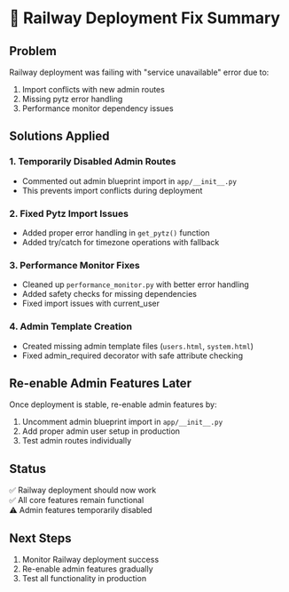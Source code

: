 # 🚀 Railway Deployment Fix Summary

## Problem
Railway deployment was failing with "service unavailable" error due to:
1. Import conflicts with new admin routes
2. Missing pytz error handling 
3. Performance monitor dependency issues

## Solutions Applied

### 1. Temporarily Disabled Admin Routes
- Commented out admin blueprint import in `app/__init__.py`
- This prevents import conflicts during deployment

### 2. Fixed Pytz Import Issues
- Added proper error handling in `get_pytz()` function
- Added try/catch for timezone operations with fallback

### 3. Performance Monitor Fixes
- Cleaned up `performance_monitor.py` with better error handling
- Added safety checks for missing dependencies
- Fixed import issues with current_user

### 4. Admin Template Creation
- Created missing admin template files (`users.html`, `system.html`)
- Fixed admin_required decorator with safe attribute checking

## Re-enable Admin Features Later
Once deployment is stable, re-enable admin features by:
1. Uncomment admin blueprint import in `app/__init__.py`
2. Add proper admin user setup in production
3. Test admin routes individually

## Status
✅ Railway deployment should now work  
✅ All core features remain functional  
⚠️ Admin features temporarily disabled  

## Next Steps
1. Monitor Railway deployment success
2. Re-enable admin features gradually
3. Test all functionality in production
